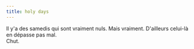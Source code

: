 ```yaml
---
title: holy days
---
```


Il y'a des samedis qui sont vraiment nuls. Mais vraiment. D'ailleurs celui-là
en dépasse pas mal.  
Chut.

